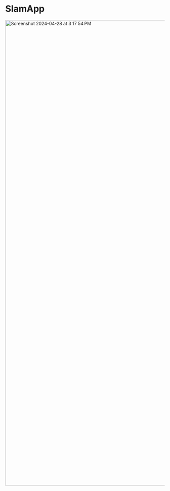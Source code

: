 # SlamApp
<img width="1470" alt="Screenshot 2024-04-28 at 3 17 54 PM" src="https://github.com/VaibhavSingh2104/SlamApp/assets/168328081/1c1ff049-12b7-4cd6-8469-d88153e20af1">
